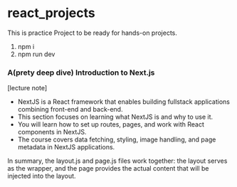 # react_projects
This is practice Project to be ready for hands-on projects.

1. npm i
2. npm run dev

### A(prety deep dive) Introduction to Next.js

[lecture note]

* NextJS is a React framework that enables building fullstack applications combining front-end and back-end.
* This section focuses on learning what NextJS is and why to use it.
* You will learn how to set up routes, pages, and work with React components in NextJS.
* The course covers data fetching, styling, image handling, and page metadata in NextJS applications.

In summary, the layout.js and page.js files work together: the layout serves as the wrapper, and the page provides the actual content that will be injected into the layout.